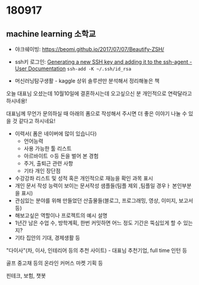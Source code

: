 # 180917

## machine learning 소학교

- 야크쉐이빙: https://beomi.github.io/2017/07/07/Beautify-ZSH/

- ssh키 로그인: [Generating a new SSH key and adding it to the ssh-agent - User Documentation](https://help.github.com/articles/generating-a-new-ssh-key-and-adding-it-to-the-ssh-agent/)
  `ssh-add -K ~/.ssh/id_rsa`

- 머신러닝탐구생활 - kaggle 상위 솔루션만 분석해서 정리해놓은 책



오늘 대표님 오셨는데 10월10일에 결혼하시는데
오고싶으신 분 개인적으로 연락달라고 하시네용!

대표님께 무언가 문의하실 때 아래의 폼으로 작성해서 주시면 더 좋은 이야기 나눌 수 있을 것 같다고 하시네요!

- 이력서( 폼은 네이버에 많이 있습니다)
  - 언어능력
  - 사용 가능한 툴 리스트
  - 아르바이트 ㅇ등 돈을 벌어 본 경험
  - 주거, 출퇴근 관련 사항
  - 기타 개인 장단점
- 수강강좌 리스트 및 성적 혹은 개인적으로 재능을 확인 과목 표시
- 개인 문서 작성 능력이 보이는 문서작성 샘플들(팀플 제외 ,팀플일 경우ㅏ 본인부분을 표시)
- 관심있는 분야를 위해 만들었던 산출물들(블로그, 프로그래밍, 영상, 이미지, 보고서 등)
- 해보고싶은 역할이나 프로젝트의 예시 설명
- 1년간 남은 수업 수, 방학계획, 한번 커밋하면 어느 정도 기간은 뚝심있게 할 수 있는지? 
- 기타 집안의 기대, 경제생활 등

"다이사"(차, 이사, 인테리어 등의 추천 사이트) - 대표님 추천기업, full time 인턴 등

골프 중고채 등의 온라인 커머스 마켓 기획 등

핀테크, 보험, 챗봇